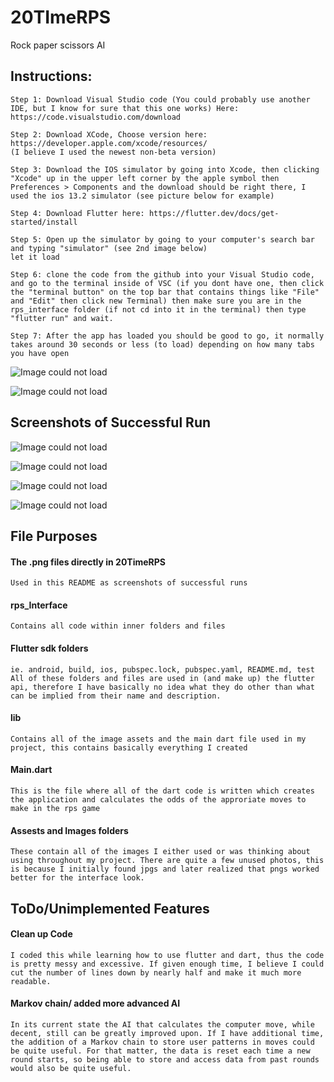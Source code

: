 # 20TImeRPS
Rock paper scissors AI

## Instructions:

    Step 1: Download Visual Studio code (You could probably use another IDE, but I know for sure that this one works) Here: https://code.visualstudio.com/download

    Step 2: Download XCode, Choose version here: https://developer.apple.com/xcode/resources/
    (I believe I used the newest non-beta version)

    Step 3: Download the IOS simulator by going into Xcode, then clicking "Xcode" up in the upper left corner by the apple symbol then Preferences > Components and the download should be right there, I used the ios 13.2 simulator (see picture below for example)

    Step 4: Download Flutter here: https://flutter.dev/docs/get-started/install

    Step 5: Open up the simulator by going to your computer's search bar and typing "simulator" (see 2nd image below)
    let it load

    Step 6: clone the code from the github into your Visual Studio code, and go to the terminal inside of VSC (if you dont have one, then click the "terminal button" on the top bar that contains things like "File" and "Edit" then click new Terminal) then make sure you are in the rps_interface folder (if not cd into it in the terminal) then type "flutter run" and wait. 

    Step 7: After the app has loaded you should be good to go, it normally takes around 30 seconds or less (to load) depending on how many tabs you have open

![Image could not load](Instructions.png)

![Image could not load](Simulator.png)

## Screenshots of Successful Run

![Image could not load](HomePage.png)

![Image could not load](GuessPage.png)

![Image could not load](GamePage.png)

![Image could not load](FinalResults.png)

## File Purposes

#### The .png files directly in 20TimeRPS
    Used in this README as screenshots of successful runs

#### rps_Interface 
    Contains all code within inner folders and files
    
#### Flutter sdk folders 
    ie. android, build, ios, pubspec.lock, pubspec.yaml, README.md, test
    All of these folders and files are used in (and make up) the flutter api, therefore I have basically no idea what they do other than what can be implied from their name and description. 
    
#### lib
    Contains all of the image assets and the main dart file used in my project, this contains basically everything I created
    
#### Main.dart
    This is the file where all of the dart code is written which creates the application and calculates the odds of the approriate moves to make in the rps game
    
#### Assests and Images folders
    These contain all of the images I either used or was thinking about using throughout my project. There are quite a few unused photos, this is because I initially found jpgs and later realized that pngs worked better for the interface look.


## ToDo/Unimplemented Features
#### Clean up Code
    I coded this while learning how to use flutter and dart, thus the code is pretty messy and excessive. If given enough time, I believe I could cut the number of lines down by nearly half and make it much more readable.

#### Markov chain/ added more advanced AI
    In its current state the AI that calculates the computer move, while decent, still can be greatly improved upon. If I have additional time, the addition of a Markov chain to store user patterns in moves could be quite useful. For that matter, the data is reset each time a new round starts, so being able to store and access data from past rounds would also be quite useful. 

